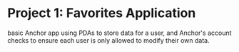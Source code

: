 # Project 1: Favorites Application

basic Anchor app using PDAs to store data for a user, and Anchor's account checks to ensure each user is only allowed to modify their own data.
